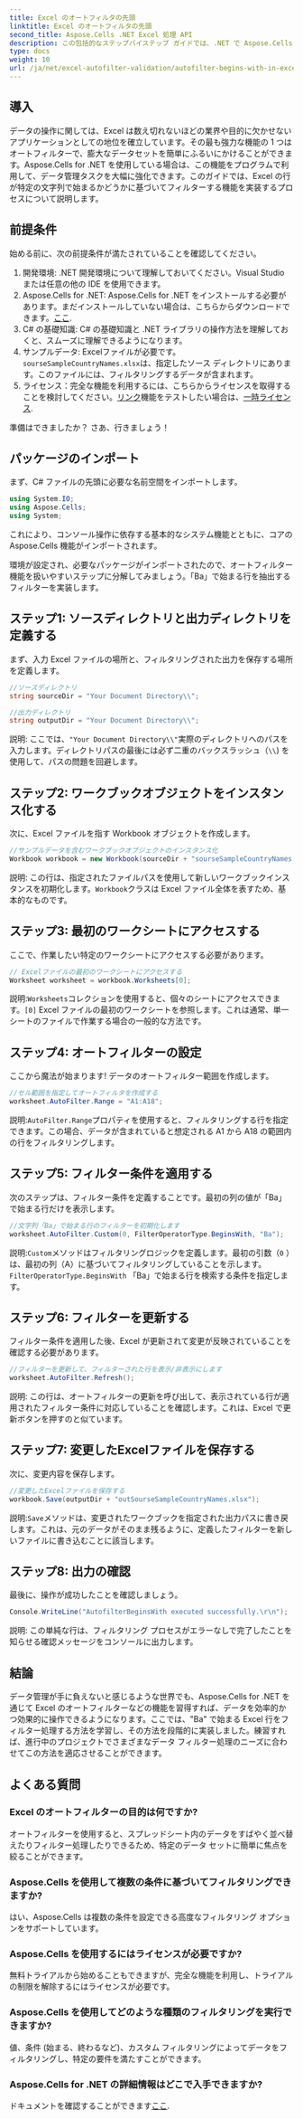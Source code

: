 ```yaml
---
title: Excel のオートフィルタの先頭
linktitle: Excel のオートフィルタの先頭
second_title: Aspose.Cells .NET Excel 処理 API
description: この包括的なステップバイステップ ガイドでは、.NET で Aspose.Cells を使用して Excel の行を簡単に自動フィルター処理する方法を学習します。
type: docs
weight: 10
url: /ja/net/excel-autofilter-validation/autofilter-begins-with-in-excel/
---
```

## 導入

データの操作に関しては、Excel は数え切れないほどの業界や目的に欠かせないアプリケーションとしての地位を確立しています。その最も強力な機能の 1 つはオートフィルターで、膨大なデータセットを簡単にふるいにかけることができます。Aspose.Cells for .NET を使用している場合は、この機能をプログラムで利用して、データ管理タスクを大幅に強化できます。このガイドでは、Excel の行が特定の文字列で始まるかどうかに基づいてフィルターする機能を実装するプロセスについて説明します。

## 前提条件

始める前に、次の前提条件が満たされていることを確認してください。

1. 開発環境: .NET 開発環境について理解しておいてください。Visual Studio または任意の他の IDE を使用できます。
2.  Aspose.Cells for .NET: Aspose.Cells for .NET をインストールする必要があります。まだインストールしていない場合は、こちらからダウンロードできます。[ここ](https://releases.aspose.com/cells/net/).
3. C# の基礎知識: C# の基礎知識と .NET ライブラリの操作方法を理解しておくと、スムーズに理解できるようになります。
4. サンプルデータ: Excelファイルが必要です。`sourseSampleCountryNames.xlsx`は、指定したソース ディレクトリにあります。このファイルには、フィルタリングするデータが含まれます。
5. ライセンス：完全な機能を利用するには、こちらからライセンスを取得することを検討してください。[リンク](https://purchase.aspose.com/buy)機能をテストしたい場合は、[一時ライセンス](https://purchase.aspose.com/temporary-license/).

準備はできましたか？ さあ、行きましょう！

## パッケージのインポート

まず、C# ファイルの先頭に必要な名前空間をインポートします。

```csharp
using System.IO;
using Aspose.Cells;
using System;
```

これにより、コンソール操作に依存する基本的なシステム機能とともに、コアの Aspose.Cells 機能がインポートされます。

環境が設定され、必要なパッケージがインポートされたので、オートフィルター機能を扱いやすいステップに分解してみましょう。「Ba」で始まる行を抽出するフィルターを実装します。

## ステップ1: ソースディレクトリと出力ディレクトリを定義する

まず、入力 Excel ファイルの場所と、フィルタリングされた出力を保存する場所を定義します。

```csharp
//ソースディレクトリ
string sourceDir = "Your Document Directory\\";

//出力ディレクトリ
string outputDir = "Your Document Directory\\";
```

説明: ここでは、`"Your Document Directory\\"`実際のディレクトリへのパスを入力します。ディレクトリパスの最後には必ず二重のバックスラッシュ（`\\`) を使用して、パスの問題を回避します。

## ステップ2: ワークブックオブジェクトをインスタンス化する

次に、Excel ファイルを指す Workbook オブジェクトを作成します。

```csharp
//サンプルデータを含むワークブックオブジェクトのインスタンス化
Workbook workbook = new Workbook(sourceDir + "sourseSampleCountryNames.xlsx");
```

説明: この行は、指定されたファイルパスを使用して新しいワークブックインスタンスを初期化します。`Workbook`クラスは Excel ファイル全体を表すため、基本的なものです。

## ステップ3: 最初のワークシートにアクセスする

ここで、作業したい特定のワークシートにアクセスする必要があります。

```csharp
// Excelファイルの最初のワークシートにアクセスする
Worksheet worksheet = workbook.Worksheets[0];
```

説明:`Worksheets`コレクションを使用すると、個々のシートにアクセスできます。`[0]` Excel ファイルの最初のワークシートを参照します。これは通常、単一シートのファイルで作業する場合の一般的な方法です。

## ステップ4: オートフィルターの設定

ここから魔法が始まります! データのオートフィルター範囲を作成します。

```csharp
//セル範囲を指定してオートフィルタを作成する
worksheet.AutoFilter.Range = "A1:A18";
```

説明:`AutoFilter.Range`プロパティを使用すると、フィルタリングする行を指定できます。この場合、データが含まれていると想定される A1 から A18 の範囲内の行をフィルタリングします。

## ステップ5: フィルター条件を適用する

次のステップは、フィルター条件を定義することです。最初の列の値が「Ba」で始まる行だけを表示します。

```csharp
//文字列「Ba」で始まる行のフィルターを初期化します
worksheet.AutoFilter.Custom(0, FilterOperatorType.BeginsWith, "Ba");
```

説明:`Custom`メソッドはフィルタリングロジックを定義します。最初の引数（`0` ）は、最初の列（A）に基づいてフィルタリングしていることを示します。`FilterOperatorType.BeginsWith` 「Ba」で始まる行を検索する条件を指定します。

## ステップ6: フィルターを更新する

フィルター条件を適用した後、Excel が更新されて変更が反映されていることを確認する必要があります。

```csharp
//フィルターを更新して、フィルターされた行を表示/非表示にします
worksheet.AutoFilter.Refresh();
```

説明: この行は、オートフィルターの更新を呼び出して、表示されている行が適用されたフィルター条件に対応していることを確認します。これは、Excel で更新ボタンを押すのと似ています。

## ステップ7: 変更したExcelファイルを保存する

次に、変更内容を保存します。

```csharp
//変更したExcelファイルを保存する
workbook.Save(outputDir + "outSourseSampleCountryNames.xlsx");
```

説明:`Save`メソッドは、変更されたワークブックを指定された出力パスに書き戻します。これは、元のデータがそのまま残るように、定義したフィルターを新しいファイルに書き込むことに該当します。

## ステップ8: 出力の確認

最後に、操作が成功したことを確認しましょう。

```csharp
Console.WriteLine("AutofilterBeginsWith executed successfully.\r\n");
```

説明: この単純な行は、フィルタリング プロセスがエラーなしで完了したことを知らせる確認メッセージをコンソールに出力します。

## 結論

データ管理が手に負えないと感じるような世界でも、Aspose.Cells for .NET を通じて Excel のオートフィルターなどの機能を習得すれば、データを効率的かつ効果的に操作できるようになります。ここでは、"Ba" で始まる Excel 行をフィルター処理する方法を学習し、その方法を段階的に実装しました。練習すれば、進行中のプロジェクトでさまざまなデータ フィルター処理のニーズに合わせてこの方法を適応させることができます。

## よくある質問

### Excel のオートフィルターの目的は何ですか?  
オートフィルターを使用すると、スプレッドシート内のデータをすばやく並べ替えたりフィルター処理したりできるため、特定のデータ セットに簡単に焦点を絞ることができます。

### Aspose.Cells を使用して複数の条件に基づいてフィルタリングできますか?  
はい、Aspose.Cells は複数の条件を設定できる高度なフィルタリング オプションをサポートしています。

### Aspose.Cells を使用するにはライセンスが必要ですか?  
無料トライアルから始めることもできますが、完全な機能を利用し、トライアルの制限を解除するにはライセンスが必要です。

### Aspose.Cells を使用してどのような種類のフィルタリングを実行できますか?  
値、条件 (始まる、終わるなど)、カスタム フィルタリングによってデータをフィルタリングし、特定の要件を満たすことができます。

### Aspose.Cells for .NET の詳細情報はどこで入手できますか?  
ドキュメントを確認することができます[ここ](https://reference.aspose.com/cells/net/).